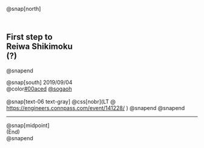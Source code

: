 @snap[north]
## <br>First step to <br>Reiwa Shikimoku <br>(?)
@snapend

@snap[south]
2019/09/04  
@color[#00aced](@fa[twitter-square]) [@sogaoh](http://twitter.com/sogaoh)
<br>
<br>
@snap[text-06 text-gray]
@css[nobr](LT @ https://engineers.connpass.com/event/141228/ )
@snapend
@snapend

---

@snap[midpoint]  
(End)  
@snapend
